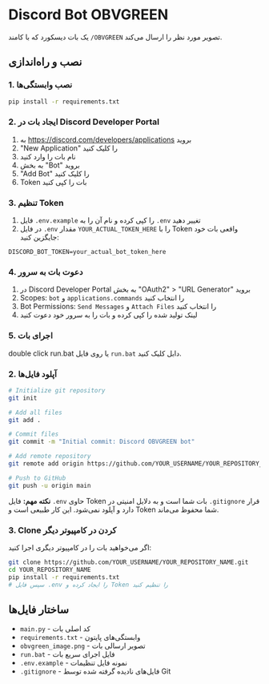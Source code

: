 # Discord Bot OBVGREEN

یک بات دیسکورد که با کامند `/OBVGREEN` تصویر مورد نظر را ارسال می‌کند.

## نصب و راه‌اندازی

### 1. نصب وابستگی‌ها
```bash
pip install -r requirements.txt
```

### 2. ایجاد بات در Discord Developer Portal
1. به https://discord.com/developers/applications بروید
2. "New Application" را کلیک کنید
3. نام بات را وارد کنید
4. به بخش "Bot" بروید
5. "Add Bot" را کلیک کنید
6. Token بات را کپی کنید

### 3. تنظیم Token
1. فایل `.env.example` را کپی کرده و نام آن را به `.env` تغییر دهید
2. در فایل `.env` مقدار `YOUR_ACTUAL_TOKEN_HERE` را با Token واقعی بات خود جایگزین کنید:
```
DISCORD_BOT_TOKEN=your_actual_bot_token_here
```

### 4. دعوت بات به سرور
1. در Discord Developer Portal به بخش "OAuth2" > "URL Generator" بروید
2. Scopes: `bot` و `applications.commands` را انتخاب کنید
3. Bot Permissions: `Send Messages` و `Attach Files` را انتخاب کنید
4. لینک تولید شده را کپی کرده و بات را به سرور خود دعوت کنید

### 5. اجرای بات

double click run.bat
یا روی فایل `run.bat` دابل کلیک کنید.


### 2. آپلود فایل‌ها
```bash
# Initialize git repository
git init

# Add all files
git add .

# Commit files
git commit -m "Initial commit: Discord OBVGREEN bot"

# Add remote repository
git remote add origin https://github.com/YOUR_USERNAME/YOUR_REPOSITORY_NAME.git

# Push to GitHub
git push -u origin main
```

**نکته مهم:** فایل `.env` حاوی Token بات شما است و به دلایل امنیتی در `.gitignore` قرار دارد و آپلود نمی‌شود. این کار طبیعی است و Token شما محفوظ می‌ماند.

### 3. Clone کردن در کامپیوتر دیگر
اگر می‌خواهید بات را در کامپیوتر دیگری اجرا کنید:
```bash
git clone https://github.com/YOUR_USERNAME/YOUR_REPOSITORY_NAME.git
cd YOUR_REPOSITORY_NAME
pip install -r requirements.txt
# سپس فایل .env را ایجاد کرده و Token را تنظیم کنید
```

## ساختار فایل‌ها
- `main.py` - کد اصلی بات
- `requirements.txt` - وابستگی‌های پایتون
- `obvgreen_image.png` - تصویر ارسالی بات
- `run.bat` - فایل اجرای سریع بات
- `.env.example` - نمونه فایل تنظیمات
- `.gitignore` - فایل‌های نادیده گرفته شده توسط Git